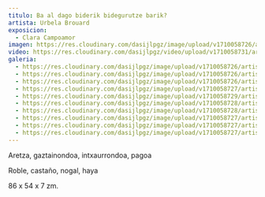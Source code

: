 ```yaml
---
titulo: Ba al dago biderik bidegurutze barik?
artista: Urbela Brouard
exposicion:
  - Clara Campoamor
imagen: https://res.cloudinary.com/dasijlpgz/image/upload/v1710058726/artistas/Urbela/Ba%20al%20dago%20biderik%20bidegurutze%20barik/P1090172.jpg
video: https://res.cloudinary.com/dasijlpgz/video/upload/v1710058731/artistas/Urbela/Ba%20al%20dago%20biderik%20bidegurutze%20barik/video_web.mp4
galeria:
  - https://res.cloudinary.com/dasijlpgz/image/upload/v1710058726/artistas/Urbela/Ba%20al%20dago%20biderik%20bidegurutze%20barik/P1090172.jpg
  - https://res.cloudinary.com/dasijlpgz/image/upload/v1710058726/artistas/Urbela/Ba%20al%20dago%20biderik%20bidegurutze%20barik/P1090176.jpg
  - https://res.cloudinary.com/dasijlpgz/image/upload/v1710058726/artistas/Urbela/Ba%20al%20dago%20biderik%20bidegurutze%20barik/P1090174.jpg
  - https://res.cloudinary.com/dasijlpgz/image/upload/v1710058727/artistas/Urbela/Ba%20al%20dago%20biderik%20bidegurutze%20barik/P1090184.jpg
  - https://res.cloudinary.com/dasijlpgz/image/upload/v1710058729/artistas/Urbela/Ba%20al%20dago%20biderik%20bidegurutze%20barik/P1090190.jpg
  - https://res.cloudinary.com/dasijlpgz/image/upload/v1710058728/artistas/Urbela/Ba%20al%20dago%20biderik%20bidegurutze%20barik/P1090189.jpg
  - https://res.cloudinary.com/dasijlpgz/image/upload/v1710058728/artistas/Urbela/Ba%20al%20dago%20biderik%20bidegurutze%20barik/P1090182.jpg
  - https://res.cloudinary.com/dasijlpgz/image/upload/v1710058727/artistas/Urbela/Ba%20al%20dago%20biderik%20bidegurutze%20barik/P1090187.jpg
  - https://res.cloudinary.com/dasijlpgz/image/upload/v1710058727/artistas/Urbela/Ba%20al%20dago%20biderik%20bidegurutze%20barik/P1090181.jpg
  - https://res.cloudinary.com/dasijlpgz/image/upload/v1710058727/artistas/Urbela/Ba%20al%20dago%20biderik%20bidegurutze%20barik/P1090178.jpg
---
```

Aretza, gaztainondoa, intxaurrondoa, pagoa

Roble, castaño, nogal, haya

86 x 54 x 7 zm.
